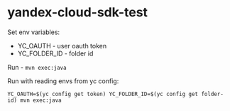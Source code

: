 # yandex-cloud-sdk-test

Set env variables:
* YC_OAUTH - user oauth token
* YC_FOLDER_ID - folder id

Run - `mvn exec:java`

Run with reading envs from yc config:
```
YC_OAUTH=$(yc config get token) YC_FOLDER_ID=$(yc config get folder-id) mvn exec:java
```